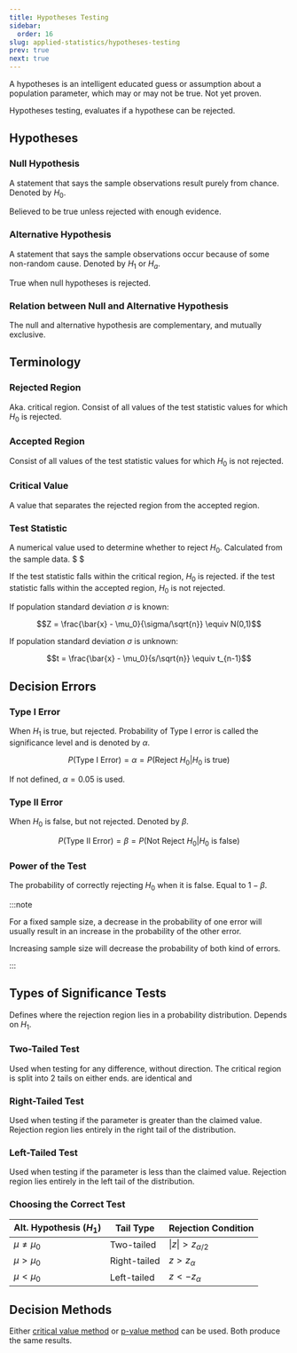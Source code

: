 ```yaml
---
title: Hypotheses Testing
sidebar:
  order: 16
slug: applied-statistics/hypotheses-testing
prev: true
next: true
---
```


A hypotheses is an intelligent educated guess or assumption about a population parameter, which may or may not be true. Not yet proven.

Hypotheses testing, evaluates if a hypothese can be rejected.

## Hypotheses

### Null Hypothesis

A statement that says the sample observations result purely from chance. Denoted by $H_0$.

Believed to be true unless rejected with enough evidence.

### Alternative Hypothesis

A statement that says the sample observations occur because of some non-random cause. Denoted by $H_1$ or $H_a$.

True when null hypotheses is rejected.

### Relation between Null and Alternative Hypothesis

The null and alternative hypothesis are complementary, and mutually exclusive.

## Terminology

### Rejected Region

Aka. critical region. Consist of all values of the test statistic values for which $H_0$ is rejected.

### Accepted Region

Consist of all values of the test statistic values for which $H_0$ is not rejected.

### Critical Value

A value that separates the rejected region from the accepted region.

### Test Statistic

A numerical value used to determine whether to reject $H_0$. Calculated from the sample data. $ $

If the test statistic falls within the critical region, $H_0$ is rejected. if the test statistic falls within the accepted region, $H_0$ is not rejected.

If population standard deviation $\sigma$ is known:

```math
Z = \frac{\bar{x} - \mu_0}{\sigma/\sqrt{n}} \equiv N(0,1)
```

If population standard deviation $\sigma$ is unknown:

```math
t = \frac{\bar{x} - \mu_0}{s/\sqrt{n}} \equiv t_{n-1}
```

## Decision Errors

### Type I Error

When $H_1$ is true, but rejected. Probability of Type I error is called the significance level and is denoted by $\alpha$.

```math
P(\text{Type I Error}) = \alpha = P(\text{Reject } H_0 | H_0 \text{ is true})
```

If not defined, $\alpha=0.05$ is used.

### Type II Error

When $H_0$ is false, but not rejected. Denoted by $\beta$.

```math
P(\text{Type II Error}) = \beta = P(\text{Not Reject } H_0 | H_0 \text{ is false})
```

### Power of the Test

The probability of correctly rejecting $H_0$ when it is false. Equal to $1-\beta$.

:::note

For a fixed sample size, a decrease in the probability of one error will usually result in an increase in the probability of the other error.

Increasing sample size will decrease the probability of both kind of errors.

:::


## Types of Significance Tests

Defines where the rejection region lies in a probability distribution. Depends on $H_1$.

### Two-Tailed Test

Used when testing for any difference, without direction. The critical region is split into 2 tails on either ends.
are identical and
### Right-Tailed Test

Used when testing if the parameter is greater than the claimed value. Rejection region lies entirely in the right tail of the distribution.

### Left-Tailed Test

Used when testing if the parameter is less than the claimed value. Rejection region lies entirely in the left tail of the distribution.


### Choosing the Correct Test

| Alt. Hypothesis ($H_1$) | Tail Type    | Rejection Condition                |
| ----------------------- | ------------ | ---------------------------------- |
| $\mu \neq \mu_0$        | Two-tailed   | $\lvert z \rvert \gt z_{\alpha/2}$ |
| $\mu \gt \mu_0$         | Right-tailed | $z \gt z_{\alpha}$                 |
| $\mu \lt \mu_0$         | Left-tailed  | $z \lt -z_{\alpha}$                |

## Decision Methods

Either [critical value method](/applied-statistics/critical-value-method) or [p-value method](/applied-statistics/p-value-method) can be used. Both produce the same results.
